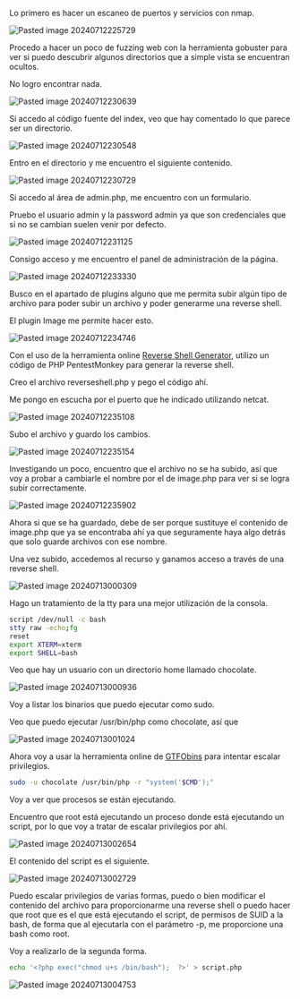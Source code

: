 Lo primero es hacer un escaneo de puertos y servicios con nmap.

![Pasted image 20240712225729](https://github.com/user-attachments/assets/daead06d-03b4-4c15-9482-35dab9dc12fa)

Procedo a hacer un poco de fuzzing web con la herramienta gobuster para ver si puedo descubrir algunos directorios que a simple vista se encuentran ocultos.

No logro encontrar nada.

![Pasted image 20240712230639](https://github.com/user-attachments/assets/1e60a914-f323-4ffb-b869-08e377d6ea4e)

Si accedo al código fuente del index, veo que hay comentado lo que parece ser un directorio.

![Pasted image 20240712230548](https://github.com/user-attachments/assets/386cb478-0f46-4a4a-9434-29a5a71528c8)

Entro en el directorio y me encuentro el siguiente contenido.

![Pasted image 20240712230729](https://github.com/user-attachments/assets/ebf58faf-61ba-47b6-8220-6c4da60fe02e)

Si accedo al área de admin.php, me encuentro con un formulario.

Pruebo el usuario admin y la password admin ya que son credenciales que si no se cambian suelen venir por defecto.

![Pasted image 20240712231125](https://github.com/user-attachments/assets/b4cde8b2-1d6a-4410-a3bc-2f5a31508369)

Consigo acceso y me encuentro el panel de administración de la página.

![Pasted image 20240712233330](https://github.com/user-attachments/assets/9808dfcc-883f-495f-80f9-6679e8f6c5e4)

Busco en el apartado de plugins alguno que me permita subir algún tipo de archivo para poder subir un archivo y poder generarme una reverse shell.

El plugin Image me permite hacer esto.

![Pasted image 20240712234746](https://github.com/user-attachments/assets/441dbd4f-837f-4adf-a84e-bba4cfb09520)

Con el uso de la herramienta online [Reverse Shell Generator](https://www.revshells.com/), utilizo un código de PHP PentestMonkey para generar la reverse shell.

Creo el archivo reverseshell.php y pego el código ahí.

Me pongo en escucha por el puerto que he indicado utilizando netcat.

![Pasted image 20240712235108](https://github.com/user-attachments/assets/bdd302af-13a7-4ef2-be7c-6f63758410b0)

Subo el archivo y guardo los cambios.

![Pasted image 20240712235154](https://github.com/user-attachments/assets/bf0b26e9-9f6d-425e-ae91-9f093c2b7753)

Investigando un poco, encuentro que el archivo no se ha subido, así que voy a probar a cambiarle el nombre por el de image.php para ver si se logra subir correctamente.

![Pasted image 20240712235902](https://github.com/user-attachments/assets/5db4ba65-59da-45fd-977c-2adc0ac795e6)

Ahora si que se ha guardado, debe de ser porque sustituye el contenido de image.php que ya se encontraba ahí ya que seguramente haya algo detrás que solo guarde archivos con ese nombre.

Una vez subido, accedemos al recurso y ganamos acceso a través de una reverse shell.

![Pasted image 20240713000309](https://github.com/user-attachments/assets/94a51bec-7d20-4bc4-825e-41dcaaaa96f7)

Hago un tratamiento de la tty para una mejor utilización de la consola.

```bash
script /dev/null -c bash
stty raw -echo;fg
reset
export XTERM=xterm
export SHELL=bash
```

Veo que hay un usuario con un directorio home llamado chocolate.

![Pasted image 20240713000936](https://github.com/user-attachments/assets/8ecb86c7-3004-4a3b-9027-4f369cecaa0a)

Voy a listar los binarios que puedo ejecutar como sudo.

Veo que puedo ejecutar /usr/bin/php como chocolate, así que

![Pasted image 20240713001024](https://github.com/user-attachments/assets/0614f869-a5cd-4bf1-a438-45b1b5b24f5f)

Ahora voy a usar la herramienta online de [GTFObins](https://gtfobins.github.io/) para intentar escalar privilegios.

```bash
sudo -u chocolate /usr/bin/php -r "system('$CMD');"
```

Voy a ver que procesos se están ejecutando.

Encuentro que root está ejecutando un proceso donde está ejecutando un script, por lo que voy a tratar de escalar privilegios por ahí.

![Pasted image 20240713002654](https://github.com/user-attachments/assets/80b9cffa-2811-443c-9fd5-d804cf3c360c)

El contenido del script es el siguiente.

![Pasted image 20240713002729](https://github.com/user-attachments/assets/a9f72bd6-2533-4040-b6c9-4149f2085763)

Puedo escalar privilegios de varias formas, puedo o bien modificar el contenido del archivo para proporcionarme una reverse shell o puedo hacer que root que es el que está ejecutando el script, de permisos de SUID a la bash, de forma que al ejecutarla con el parámetro -p, me proporcione una bash como root.

Voy a realizarlo de la segunda forma.

```bash
echo '<?php exec("chmod u+s /bin/bash");  ?>' > script.php
```

![Pasted image 20240713004753](https://github.com/user-attachments/assets/64c21f8e-8916-421a-ac15-44c98fbb743a)
